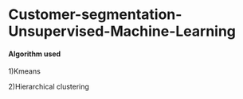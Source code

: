 # Customer-segmentation-Unsupervised-Machine-Learning 

#### Algorithm used
1)Kmeans

2)Hierarchical clustering
